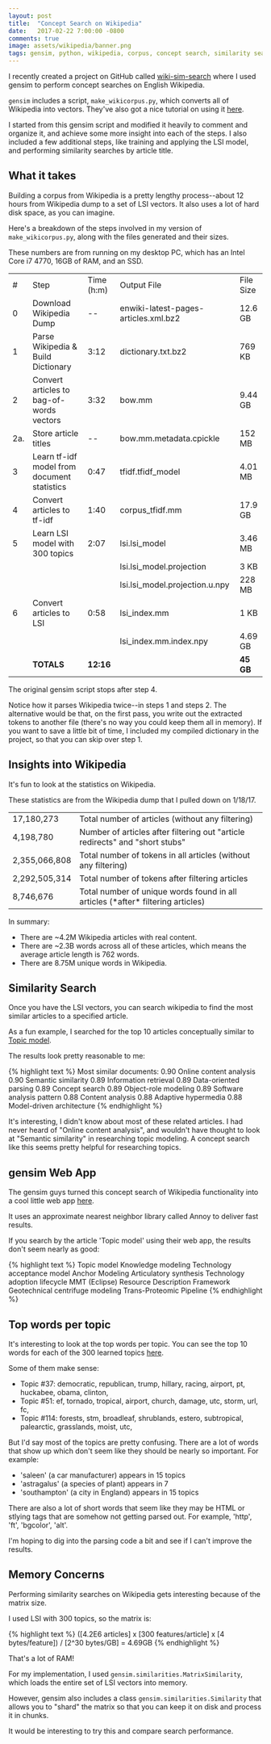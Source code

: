 ```yaml
---
layout: post
title:  "Concept Search on Wikipedia"
date:   2017-02-22 7:00:00 -0800
comments: true
image: assets/wikipedia/banner.png
tags: gensim, python, wikipedia, corpus, concept search, similarity search, nlp
---
```


I recently created a project on GitHub called [wiki-sim-search](https://github.com/chrisjmccormick/wiki-sim-search) where I used gensim to perform concept searches on English Wikipedia.

`gensim` includes a script, `make_wikicorpus.py`, which converts all of Wikipedia into vectors. They've also got a nice tutorial on using it [here](https://radimrehurek.com/gensim/wiki.html). 

I started from this gensim script and modified it heavily to comment and organize it, and achieve some more insight into each of the steps. I also included a few additional steps, like training and applying the LSI model, and performing similarity searches by article title.

## What it takes
Building a corpus from Wikipedia is a pretty lengthy process--about 12 hours from Wikipedia dump to a set of LSI vectors. It also uses a lot of hard disk space, as you can imagine.

Here's a breakdown of the steps involved in my version of `make_wikicorpus.py`, along with the files generated and their sizes.

These numbers are from running on my desktop PC, which has an Intel Core i7 4770, 16GB of RAM, and an SSD.

<table>
<tr><td>#</td><td>Step</td><td>Time (h:m)</td><td>Output File</td><td>File Size</td></tr>
<tr><td>0</td><td>Download Wikipedia Dump</td><td>--</td><td>enwiki-latest-pages-articles.xml.bz2</td><td>12.6 GB</td></tr>
<tr><td>1</td><td>Parse Wikipedia & Build Dictionary</td><td>3:12</td><td>dictionary.txt.bz2</td><td>769 KB</td></tr>
<tr><td>2</td><td>Convert articles to bag-of-words vectors</td><td>3:32</td><td>bow.mm</td><td>9.44 GB</td></tr>
<tr><td>2a.</td><td>Store article titles</td><td>--</td><td>bow.mm.metadata.cpickle</td><td>152 MB</td></tr>
<tr><td>3</td><td>Learn tf-idf model from document statistics</td><td>0:47</td><td>tfidf.tfidf_model</td><td>4.01 MB</td></tr>
<tr><td>4</td><td>Convert articles to tf-idf</td><td>1:40</td><td>corpus_tfidf.mm</td><td>17.9 GB</td></tr>
<tr><td>5</td><td>Learn LSI model with 300 topics</td><td>2:07</td><td>lsi.lsi_model</td><td>3.46 MB</td></tr>
<tr><td></td><td></td><td></td><td>lsi.lsi_model.projection</td><td>3 KB</td></tr>
<tr><td></td><td></td><td></td><td>lsi.lsi_model.projection.u.npy</td><td>228 MB</td></tr>
<tr><td>6</td><td>Convert articles to LSI</td><td>0:58</td><td>lsi_index.mm</td><td>1 KB</td></tr>
<tr><td></td><td></td><td></td><td>lsi_index.mm.index.npy</td><td>4.69 GB</td></tr>
<tr><td></td><td><strong>TOTALS</strong></td><td><strong>12:16</strong></td><td></td><td><strong>45 GB</strong></td></tr>
</table>

The original gensim script stops after step 4.

Notice how it parses Wikipedia twice--in steps 1 and steps 2. The alternative would be that, on the first pass, you write out the extracted tokens to another file (there's no way you could keep them all in memory). If you want to save a little bit of time, I included my compiled dictionary in the project, so that you can skip over step 1.

## Insights into Wikipedia

It's fun to look at the statistics on Wikipedia. 

These statistics are from the Wikipedia dump that I pulled down on 1/18/17.

<table>
<tr><td>17,180,273</td><td>Total number of articles (without any filtering)</td></tr>
<tr><td>4,198,780</td><td>Number of articles after filtering out "article redirects" and "short stubs"</td></tr>
<tr><td>2,355,066,808</td><td>Total number of tokens in all articles (without any filtering)</td></tr>
<tr><td>2,292,505,314</td><td>Total number of tokens after filtering articles</td></tr>
<tr><td>8,746,676</td><td>Total number of unique words found in all articles (*after* filtering articles)</td></tr>
</table>

In summary:

* There are ~4.2M Wikipedia articles with real content.
* There are ~2.3B words across all of these articles, which means the average article length is 762 words.
* There are 8.75M unique words in Wikipedia.

## Similarity Search
Once you have the LSI vectors, you can search wikipedia to find the most similar articles to a specified article.

As a fun example, I searched for the top 10 articles conceptually similar to [Topic model](https://en.wikipedia.org/wiki/Topic_model).

The results look pretty reasonable to me:

{% highlight text %}
Most similar documents:
  0.90    Online content analysis
  0.90    Semantic similarity
  0.89    Information retrieval
  0.89    Data-oriented parsing
  0.89    Concept search
  0.89    Object-role modeling
  0.89    Software analysis pattern
  0.88    Content analysis
  0.88    Adaptive hypermedia
  0.88    Model-driven architecture
{% endhighlight %}

It's interesting, I didn't know about most of these related articles. I had never heard of "Online content analysis", and wouldn't have thought to look at "Semantic similarity" in researching topic modeling. A concept search like this seems pretty helpful for researching topics.

## gensim Web App
The gensim guys turned this concept search of Wikipedia functionality into a cool little web app [here](https://rare-technologies.com/performance-shootout-of-nearest-neighbours-querying/#bonus_application).

It uses an approximate nearest neighbor library called Annoy to deliver fast results.

If you search by the article 'Topic model' using their web app, the results don't seem nearly as good:

{% highlight text %}
    Topic model
    Knowledge modeling
    Technology acceptance model
    Anchor Modeling
    Articulatory synthesis
    Technology adoption lifecycle
    MMT (Eclipse)
    Resource Description Framework
    Geotechnical centrifuge modeling
    Trans-Proteomic Pipeline
{% endhighlight %}

## Top words per topic
It's interesting to look at the top words per topic. You can see the top 10 words for each of the 300 learned topics [here](https://github.com/chrisjmccormick/wiki-sim-search/blob/master/topic_words.txt).

Some of them make sense:

* Topic #37: democratic, republican, trump, hillary, racing, airport, pt, huckabee, obama, clinton,
* Topic #51: ef, tornado, tropical, airport, church, damage, utc, storm, url, fc, 
* Topic #114: forests, stm, broadleaf, shrublands, estero, subtropical, palearctic, grasslands, moist, utc,

But I'd say most of the topics are pretty confusing. There are a lot of words that show up which don't seem like they should be nearly so important. For example:

* 'saleen' (a car manufacturer) appears in 15 topics
* 'astragalus' (a species of plant) appears in 7
* 'southampton' (a city in England) appears in 15 topics

There are also a lot of short words that seem like they may be HTML or stlying tags that are somehow not getting parsed out. For example, 'http', 'ft', 'bgcolor', 'alt'.

I'm hoping to dig into the parsing code a bit and see if I can't improve the results.

## Memory Concerns

Performing similarity searches on Wikipedia gets interesting because of the matrix size. 

I used LSI with 300 topics, so the matrix is:

{% highlight text %}
([4.2E6 articles] x [300 features/article] x [4 bytes/feature]) / [2^30 bytes/GB] = 4.69GB
{% endhighlight %}

That's a lot of RAM!

For my implementation, I used `gensim.similarities.MatrixSimilarity`, which loads the entire set of LSI vectors into memory.

However, gensim also includes a class `gensim.similarities.Similarity` that allows you to "shard" the matrix so that you can keep it on disk and process it in chunks.

It would be interesting to try this and compare search performance.
